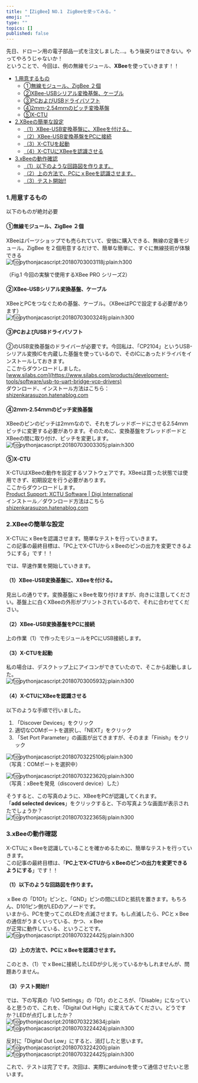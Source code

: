 ```yaml
---
title: "【ZigBee】NO.1　ZigBeeを使ってみる。"
emoji: ""
type: ""
topics: []
published: false
---
```


先日、ドローン用の電子部品一式を注文しました...。もう後戻りはできない。やってやろうじゃないか！  
ということで、今回は、例の無線モジュール、**XBee**を使っていきます！！

* [1.用意するもの](#1用意するもの)  
   * [➀無線モジュール、ZigBee ２個](#無線モジュールZigBee２個)  
   * [②XBee-USBシリアル変換基盤、ケーブル](#XBee-USBシリアル変換基盤ケーブル)  
   * [③PCおよびUSBドライバソフト](#PCおよびUSBドライバソフト)  
   * [④2ｍｍ-2.54ｍｍのピッチ変換基盤](#2ｍｍ-254ｍｍのピッチ変換基盤)  
   * [⑤X-CTU](#X-CTU)
* [2.XBeeの簡単な設定](#2XBeeの簡単な設定)  
   * [（1）XBee-USB変換基盤に、XBeeを付ける。](#1XBee-USB変換基盤にXBeeを付ける)  
   * [（2）XBee-USB変換基盤をPCに接続](#2XBee-USB変換基盤をPCに接続)  
   * [（3）X-CTUを起動](#3X-CTUを起動)  
   * [（4）X-CTUにXBeeを認識させる](#4X-CTUにXBeeを認識させる)
* [3.xBeeの動作確認](#3xBeeの動作確認)  
   * [（1）以下のような回路図を作ります。](#1以下のような回路図を作ります)  
   * [（2）上の方法で、PCにｘBeeを認識させます。](#2上の方法でPCにｘBeeを認識させます)  
   * [（3）テスト開始!!](#3テスト開始)

### 1.用意するもの

以下のものが絶対必要

#### ➀無線モジュール、ZigBee ２個

XBeeはパーツショップでも売られていて、安価に購入できる、無線の定番モジュール。ZigBee を２個用意するだけで、簡単な簡単に、すぐに無線技術が体験できる  
![f:id:pythonjacascript:20180703003118j:plain:h300](/images/ppythonjacascript2018070320180703003118.jpg "f:id:pythonjacascript:20180703003118j:plain:h300")

（Fig.1 今回の実験で使用するXBee PRO シリーズ2）

#### ②XBee-USBシリアル変換基盤、ケーブル

XBeeとPCをつなぐための基盤、ケーブル。（XBeeはPCで設定する必要があります）  
![f:id:pythonjacascript:20180703003249j:plain:h300](/images/ppythonjacascript2018070320180703003249.jpg "f:id:pythonjacascript:20180703003249j:plain:h300")

#### ③PCおよびUSBドライバソフト

②のUSB変換基盤のドライバーが必要です。今回私は、「CP2104」というUSB-シリアル変換ICを内蔵した基盤を使っているので、そのICにあったドライバをインストールしておきます。  
ここからダウンロードしました。  
[www.silabs.com](https://www.silabs.com/products/development-tools/software/usb-to-uart-bridge-vcp-drivers)  
ダウンロード、インストール方法はこちら：  
[shizenkarasuzon.hatenablog.com](https://shizenkarasuzon.hatenablog.com/entry/2018/07/03/011800)

#### ④2ｍｍ-2.54ｍｍのピッチ変換基盤

XBeeのピンのピッチは2ｍｍなので、それをブレッドボードにさせる2.54ｍｍピッチに変更する必要があります。そのために、変換基盤をブレッドボードとXBeeの間に取り付け、ピッチを変更します。  
![f:id:pythonjacascript:20180703003305j:plain:h300](/images/ppythonjacascript2018070320180703003305.jpg "f:id:pythonjacascript:20180703003305j:plain:h300")

#### ⑤X-CTU

X-CTUはXBeeの動作を設定するソフトウェアです。XBeeは買った状態では使用できず、初期設定を行う必要があります。  
ここからダウンロードします。  
[Product Support: XCTU Software | Digi International](https://www.digi.com/support/productdetail?pid=3352)  
インストール／ダウンロード方法はこちら  
[shizenkarasuzon.hatenablog.com](https://shizenkarasuzon.hatenablog.com/entry/2018/07/03/011800)

### 2.XBeeの簡単な設定

X-CTUにｘBeeを認識させます。簡単なテストを行っていきます。  
この記事の最終目標は、「PC上でX-CTUからｘBeeのピンの出力を変更できるようにする」です！！

では、早速作業を開始していきます。

#### （1）XBee-USB変換基盤に、XBeeを付ける。

見出しの通りです。変換基盤にｘBeeを取り付けますが、向きに注意してください。基盤上に白くXBeeの外形がプリントされているので、それに合わせてください。  
  
#### （2）XBee-USB変換基盤をPCに接続

上の作業（1）で作ったモジュールをPCにUSB接続します。  
  
#### （3）X-CTUを起動

私の場合は、デスクトップ上にアイコンができていたので、そこから起動しました。  
![f:id:pythonjacascript:20180703005932j:plain:h300](/images/ppythonjacascript2018070320180703005932.jpg "f:id:pythonjacascript:20180703005932j:plain:h300")

#### （4）X-CTUにXBeeを認識させる

以下のような手順で行いました。

1. 「Discover Devices」をクリック
2. 適切なCOMポートを選択し、「NEXT」をクリック
3. 「Set Port Parameter」の画面が出てきますが、そのまま「Finish」をクリック

![f:id:pythonjacascript:20180703225106j:plain:h300](/images/ppythonjacascript2018070320180703225106.jpg "f:id:pythonjacascript:20180703225106j:plain:h300")  
（写真：COMポートを選択中）

![f:id:pythonjacascript:20180703223620j:plain:h300](/images/ppythonjacascript2018070320180703223620.jpg "f:id:pythonjacascript:20180703223620j:plain:h300")  
（写真：xBeeを発見（discoverd device）した）

そうすると、この写真のように、XBeeをPCが認識してくれます。  
「**add selected devices**」をクリックすると、下の写真ような画面が表示されたでしょうか？  
![f:id:pythonjacascript:20180703223658j:plain:h300](/images/ppythonjacascript2018070320180703223658.jpg "f:id:pythonjacascript:20180703223658j:plain:h300")

  
### 3.xBeeの動作確認

X-CTUにｘBeeを認識していることを確かめるために、簡単なテストを行っていきます。  
この記事の最終目標は、「**PC上でX-CTUからｘBeeのピンの出力を変更できるようにする**」です！！

#### （1）以下のような回路図を作ります。

ｘBee の「D1O1」ピンと、「GND」ピンの間にLEDと抵抗を置きます。もちろん、D101ピン側がLEDのアノードです。  
いまから、PCを使ってこのLEDを点滅させます。もし点滅したら、PCとｘBeeの通信がうまくいっている、かつ、ｘBee  
が正常に動作している、ということです。  
![f:id:pythonjacascript:20180703224425j:plain:h300](/images/ppythonjacascript2018070320180703224425.jpg "f:id:pythonjacascript:20180703224425j:plain:h300")

#### （2）上の方法で、PCにｘBeeを認識させます。

このとき、（1）でｘBeeに接続したLEDが少し光っているかもしれませんが、問題ありません。  
  
#### （3）テスト開始!!

では、下の写真の「I/O Settings」の「D1」のところが、「Disable」になっていると思うので、これを、「Digital Out High」に変えてみてください。どうですか？LEDが点灯しましたか？  
![f:id:pythonjacascript:20180703223634j:plain](/images/ppythonjacascript2018070320180703223634.jpg "f:id:pythonjacascript:20180703223634j:plain")  
![f:id:pythonjacascript:20180703224424j:plain:h300](/images/ppythonjacascript2018070320180703224424.jpg "f:id:pythonjacascript:20180703224424j:plain:h300")

反対に「Digital Out Low」にすると、消灯したと思います。  
![f:id:pythonjacascript:20180703224200j:plain](/images/ppythonjacascript2018070320180703224200.jpg "f:id:pythonjacascript:20180703224200j:plain")  
![f:id:pythonjacascript:20180703224425j:plain:h300](/images/ppythonjacascript2018070320180703224425.jpg "f:id:pythonjacascript:20180703224425j:plain:h300")

これで、テストは完了です。次回は、実際にarduinoを使って通信させたいと思います。